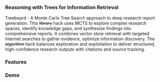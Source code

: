 ### Reasoning with Trees for Information Retrieval

Treebeard - A Monte Carlo Tree Search approach to deep research report generation. This ~~library~~ hack uses MCTS to explore complex research spaces, identify knowledge gaps, and synthesize findings into comprehensive reports. It combines vector store retrieval with targeted internet searches to gather evidence, optimize information discovery. The ~~algorithm~~ hack balances exploration and exploitation to deliver structured, high-confidence research outputs with citations and source tracking.

### Features

### Demo